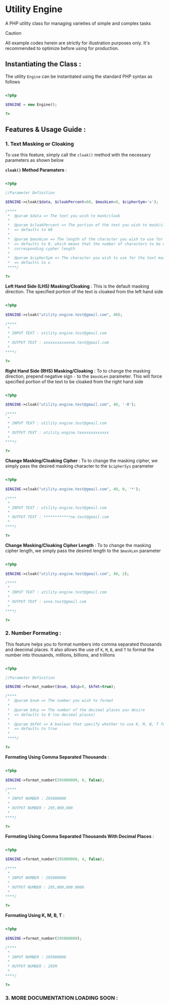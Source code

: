 # Utility Engine
A PHP utility class for managing varieties of simple and complex tasks

> [!CAUTION]
> All example codes herein are strictly for illustration purposes only. It's recommended to optimize before using for production.

## Instantiating the Class :

The utility `Engine` can be instantiated using the standard PHP syntax as follows

```php

<?php

$ENGINE = new Engine();

?>

```

## Features & Usage Guide :

### 1. Text Masking or Cloaking
To use this feature, simply call the `cloak()` method with the necessary parameters as shown below 

**`cloak()` Method Paramaters** :

```php

<?php

//Parameter Definition

$ENGINE->cloak($data, $cloakPercent=60, $maskLen=0, $cipherSym='x');

/****
 *  @param $data => The text you wish to mask/cloak
 * 
 *  @param $cloakPercent => The portion of the text you wish to mask/cloak expressed in percentage
 *  => defaults to 60
 * 
 *  @param $maskLen => The length of the character you wish to use for the text mask/cloak
 *  => defaults to 0, which means that the number of characters to be masked is replaced exactly with
 *  corresponding cypher length
 * 
 *  @param $cipherSym => The character you wish to use for the text mask/cloak
 *  => defaults to x
 ****/        

?>

```

**Left Hand Side (LHS) Masking/Cloaking** :
This is the default masking direction. The specified portion of the text is cloaked from the left hand side

```php

<?php
    
$ENGINE->cloak("utility.engine.test@gmail.com", 40);

/****
 * 
 * INPUT TEXT : utility.engine.test@gmail.com
 * 
 * OUTPUT TEXT : xxxxxxxxxxxxne.test@gmail.com
 *  
****/        

?>

```


**Right Hand Side (RHS) Masking/Cloaking** :
To to change the masking direction, prepend negative sign `-` to the `$maskLen` parameter. This will force specified portion of the text to be cloaked from the right hand side

```php

<?php
    
$ENGINE->cloak("utility.engine.test@gmail.com", 40, '-0');

/****
 * 
 * INPUT TEXT : utility.engine.test@gmail.com
 * 
 * OUTPUT TEXT : utility.engine.texxxxxxxxxxxx
 *  
****/        

?>

```

**Change Masking/Cloaking Cipher** :
To to change the masking cipher, we simply pass the desired masking character to the `$cipherSys` parameter

```php

<?php
    
$ENGINE->cloak("utility.engine.test@gmail.com", 40, 0, '*');

/****
 * 
 * INPUT TEXT : utility.engine.test@gmail.com
 * 
 * OUTPUT TEXT : ************ne.test@gmail.com 
 *     
****/        

?>

```

**Change Masking/Cloaking Cipher Length** :
To to change the masking cipher length, we simply pass the desired length to the `$maskLen` parameter

```php

<?php
    
$ENGINE->cloak("utility.engine.test@gmail.com", 40, 2);

/****
 * 
 * INPUT TEXT : utility.engine.test@gmail.com
 * 
 * OUTPUT TEXT : xxne.test@gmail.com
 * 
****/        

?>

```


###  2. Number Formating :
This feature helps you to format numbers into comma separated thousands and deecimal places. It also allows the use of `K`, `M`, `B`,  and `T` to format the number into thousands, millions, billions, and trillions 

```php

<?php

//Parameter Definition

$ENGINE->format_number($num, $dcp=0, $kfmt=true);

/****
 *  @param $num => The number you wish to format
 * 
 *  @param $dcp => The number of the decimal places you desire
 *  => defaults to 0 (no decimal places)
 * 
 *  @param $kfmt => A boolean that specify whether to use K, M, B, T format 
 *  => defaults to true 
 * 
 ****/        

?>

```

**Formating Using Comma Separated Thousands** :
```php

<?php
    
$ENGINE->format_number(295000000, 0, false);

/****
 * 
 * INPUT NUMBER : 295000000
 * 
 * OUTPUT NUMBER : 295,000,000 
 * 
****/        

?>

```

**Formating Using Comma Separated Thousands With Decimal Places** :
```php

<?php
    
$ENGINE->format_number(295000000, 4, false);

/****
 * 
 * INPUT NUMBER : 295000000
 * 
 * OUTPUT NUMBER : 295,000,000.0000 
 * 
****/        

?>

```

**Formating Using K, M, B, T** :
```php

<?php
    
$ENGINE->format_number(295000000);

/****
 * 
 * INPUT NUMBER : 295000000
 * 
 * OUTPUT NUMBER : 295M 
 * 
****/        

?>

```

###  3. MORE DOCUMENTATION LOADING SOON :